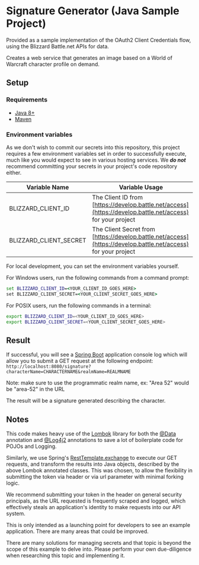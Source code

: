 # Signature Generator (Java Sample Project)

Provided as a sample implementation of the OAuth2 Client Credentials flow, using the Blizzard Battle.net APIs for data.

Creates a web service that generates an image based on a World of Warcraft character profile on demand.

## Setup

### Requirements
 * [Java 8+](https://www.java.com)
 * [Maven](https://maven.apache.org/)

### Environment variables

As we don't wish to commit our secrets into this repository, this project requires a few environment variables set in
order to successfully execute, much like you would expect to see in various hosting services. We ***do not*** recommend
committing your secrets in your project's code repository either.

| Variable Name          | Variable Usage                                                                                                 |
|------------------------|----------------------------------------------------------------------------------------------------------------|
| BLIZZARD_CLIENT_ID     | The Client ID from [https://develop.battle.net/access](https://develop.battle.net/access) for your project     |
| BLIZZARD_CLIENT_SECRET | The Client Secret from [https://develop.battle.net/access](https://develop.battle.net/access) for your project |

For local development, you can set the environment variables yourself.

For Windows users, run the following commands from a command prompt:
```bat
set BLIZZARD_CLIENT_ID=<YOUR_CLIENT_ID_GOES_HERE>
set BLIZZARD_CLIENT_SECRET=<YOUR_CLIENT_SECRET_GOES_HERE>
```

For POSIX users, run the following commands in a terminal:
```bash
export BLIZZARD_CLIENT_ID=<YOUR_CLIENT_ID_GOES_HERE>
export BLIZZARD_CLIENT_SECRET=<YOUR_CLIENT_SECRET_GOES_HERE>
```

## Result

If successful, you will see a [Spring Boot](https://spring.io/projects/spring-boot) application console log which will
allow you to submit a GET request at the following endpoint:
`
http://localhost:8080/signature?characterName=CHARACTERNAME&realmName=REALMNAME
`

Note: make sure to use the programmatic realm name, ex: "Area 52" would be "area-52" in the URL

The result will be a signature generated describing the character.


## Notes
This code makes heavy use of the [Lombok](https://projectlombok.org/) library for both the
[@Data](https://projectlombok.org/features/Data) annotation and [@Log4j2](https://projectlombok.org/features/log)
annotations to save a lot of boilerplate code for POJOs and Logging.

Similarly, we use Spring's [RestTemplate.exchange](https://docs.spring.io/spring-framework/docs/current/javadoc-api/org/springframework/web/client/RestTemplate.html#exchange-java.net.URI-org.springframework.http.HttpMethod-org.springframework.http.HttpEntity-java.lang.Class-)
to execute our GET requests, and transform the results into Java objects, described by the above Lombok annotated
classes. This was chosen, to allow the flexibility in submitting the token via header or via url parameter with minimal
forking logic.

We recommend submitting your token in the header on general security principals, as the URL requested is frequently
scraped and logged, which effectively steals an application's identity to make requests into our API system.

This is only intended as a launching point for developers to see an example application. There are many areas that 
could be improved.

There are many solutions for managing secrets and that topic is beyond the scope of this example to delve into. Please
perform your own due-diligence when researching this topic and implementing it.